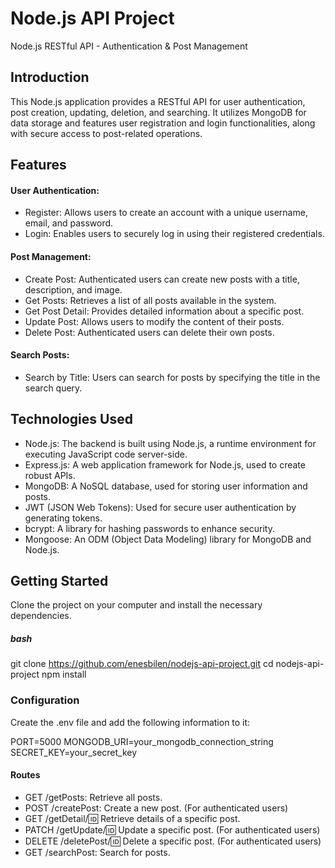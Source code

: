 # Node.js API Project

Node.js RESTful API - Authentication & Post Management

## Introduction

This Node.js application provides a RESTful API for user authentication, post creation, updating, deletion, and searching. It utilizes MongoDB for data storage and features user registration and login functionalities, along with secure access to post-related operations.

## Features

#### User Authentication:

- Register: Allows users to create an account with a unique username, email, and password.
- Login: Enables users to securely log in using their registered credentials.

#### Post Management:

- Create Post: Authenticated users can create new posts with a title, description, and image.
- Get Posts: Retrieves a list of all posts available in the system.
- Get Post Detail: Provides detailed information about a specific post.
- Update Post: Allows users to modify the content of their posts.
- Delete Post: Authenticated users can delete their own posts.

#### Search Posts:

- Search by Title: Users can search for posts by specifying the title in the search query.

## Technologies Used

- Node.js: The backend is built using Node.js, a runtime environment for executing JavaScript code server-side.
- Express.js: A web application framework for Node.js, used to create robust APIs.
- MongoDB: A NoSQL database, used for storing user information and posts.
- JWT (JSON Web Tokens): Used for secure user authentication by generating tokens.
- bcrypt: A library for hashing passwords to enhance security.
- Mongoose: An ODM (Object Data Modeling) library for MongoDB and Node.js.

## Getting Started

Clone the project on your computer and install the necessary dependencies.

##### bash
git clone https://github.com/enesbilen/nodejs-api-project.git
cd nodejs-api-project
npm install

### Configuration
Create the .env file and add the following information to it:

PORT=5000
MONGODB_URI=your_mongodb_connection_string
SECRET_KEY=your_secret_key

#### Routes
- GET /getPosts: Retrieve all posts.
- POST /createPost: Create a new post. (For authenticated users)
- GET /getDetail/:id: Retrieve details of a specific post.
- PATCH /getUpdate/:id: Update a specific post. (For authenticated users)
- DELETE /deletePost/:id: Delete a specific post. (For authenticated users)
- GET /searchPost: Search for posts.